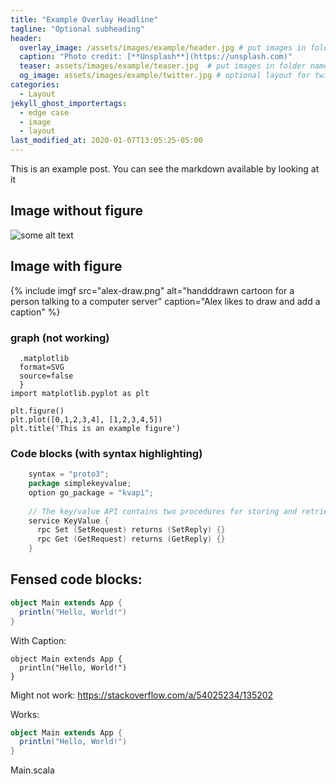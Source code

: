 ```yaml
---
title: "Example Overlay Headline"
tagline: "Optional subheading"
header:
  overlay_image: /assets/images/example/header.jpg # put images in folder named for post
  caption: "Photo credit: [**Unsplash**](https://unsplash.com)"
  teaser: assets/images/example/teaser.jpg  # put images in folder named for post
  og_image: assets/images/example/twitter.jpg # optional layout for twitter
categories:
  - Layout
jekyll_ghost_importertags:
  - edge case
  - image
  - layout
last_modified_at: 2020-01-07T13:05:25-05:00
---
```


This is an example post. You can see the markdown available by looking at it

## Image without figure

![some alt text]({{site.images}}{{page.slug}}/alex-drag.png)

## Image with figure

{% include imgf src="alex-draw.png" alt="handddrawn cartoon for a person talking to a computer server" caption="Alex likes to draw and add a caption" %}

### graph (not working)
```{
  .matplotlib
  format=SVG
  source=false
  }
import matplotlib.pyplot as plt

plt.figure()
plt.plot([0,1,2,3,4], [1,2,3,4,5])
plt.title('This is an example figure')
```

### Code blocks (with syntax highlighting)

``` go
    syntax = "proto3";
    package simplekeyvalue;
    option go_package = "kvapi";
    
    // The key/value API contains two procedures for storing and retrieving data
    service KeyValue {
      rpc Set (SetRequest) returns (SetReply) {}
      rpc Get (GetRequest) returns (GetReply) {}
    }
```

## Fensed code blocks:
~~~ scala 
object Main extends App {
  println("Hello, World!")
}
~~~

With Caption:

~~~ { .scala caption="Main.scala"}
object Main extends App {
  println("Hello, World!")
}
~~~

Might not work:
https://stackoverflow.com/a/54025234/135202

Works:

``` scala
object Main extends App {
  println("Hello, World!")
}
```
<figcaption>Main.scala</figcaption>

